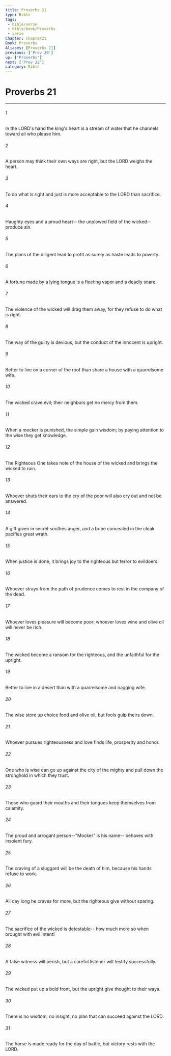 ```yaml
---
title: Proverbs 21
type: Bible
tags:
 - bible/verse
 - bible/book/Proverbs
 - verse
Chapter: Chapter21
Book: Proverbs
Aliases: [Proverbs 21]
previous: ['Prov 20']
up: ['Proverbs']
next: ['Prov 22']
category: Bible
---
```

# Proverbs 21

***


###### 1 
In the LORD's hand the king's heart is a stream of water that he channels toward all who please him. 

###### 2 
A person may think their own ways are right, but the LORD weighs the heart. 

###### 3 
To do what is right and just is more acceptable to the LORD than sacrifice. 

###### 4 
Haughty eyes and a proud heart-- the unplowed field of the wicked--produce sin. 

###### 5 
The plans of the diligent lead to profit as surely as haste leads to poverty. 

###### 6 
A fortune made by a lying tongue is a fleeting vapor and a deadly snare. 

###### 7 
The violence of the wicked will drag them away, for they refuse to do what is right. 

###### 8 
The way of the guilty is devious, but the conduct of the innocent is upright. 

###### 9 
Better to live on a corner of the roof than share a house with a quarrelsome wife. 

###### 10 
The wicked crave evil; their neighbors get no mercy from them. 

###### 11 
When a mocker is punished, the simple gain wisdom; by paying attention to the wise they get knowledge. 

###### 12 
The Righteous One takes note of the house of the wicked and brings the wicked to ruin. 

###### 13 
Whoever shuts their ears to the cry of the poor will also cry out and not be answered. 

###### 14 
A gift given in secret soothes anger, and a bribe concealed in the cloak pacifies great wrath. 

###### 15 
When justice is done, it brings joy to the righteous but terror to evildoers. 

###### 16 
Whoever strays from the path of prudence comes to rest in the company of the dead. 

###### 17 
Whoever loves pleasure will become poor; whoever loves wine and olive oil will never be rich. 

###### 18 
The wicked become a ransom for the righteous, and the unfaithful for the upright. 

###### 19 
Better to live in a desert than with a quarrelsome and nagging wife. 

###### 20 
The wise store up choice food and olive oil, but fools gulp theirs down. 

###### 21 
Whoever pursues righteousness and love finds life, prosperity and honor. 

###### 22 
One who is wise can go up against the city of the mighty and pull down the stronghold in which they trust. 

###### 23 
Those who guard their mouths and their tongues keep themselves from calamity. 

###### 24 
The proud and arrogant person--"Mocker" is his name-- behaves with insolent fury. 

###### 25 
The craving of a sluggard will be the death of him, because his hands refuse to work. 

###### 26 
All day long he craves for more, but the righteous give without sparing. 

###### 27 
The sacrifice of the wicked is detestable-- how much more so when brought with evil intent! 

###### 28 
A false witness will perish, but a careful listener will testify successfully. 

###### 29 
The wicked put up a bold front, but the upright give thought to their ways. 

###### 30 
There is no wisdom, no insight, no plan that can succeed against the LORD. 

###### 31 
The horse is made ready for the day of battle, but victory rests with the LORD. 
